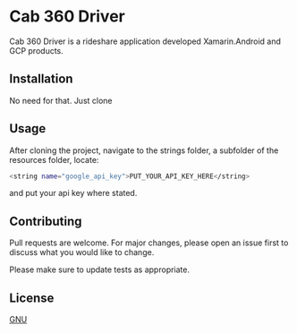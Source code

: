 # Cab 360 Driver

Cab 360 Driver is a rideshare application developed Xamarin.Android and GCP products.

## Installation

No need for that. Just clone

## Usage

After cloning the project, navigate to the strings folder, a subfolder of the resources folder, locate:

```bash
<string name="google_api_key">PUT_YOUR_API_KEY_HERE</string>
```

and put your api key where stated.

## Contributing
Pull requests are welcome. For major changes, please open an issue first to discuss what you would like to change.

Please make sure to update tests as appropriate.

## License
[GNU](//http://www.gnu.org/licenses/fdl-1.3.html)

